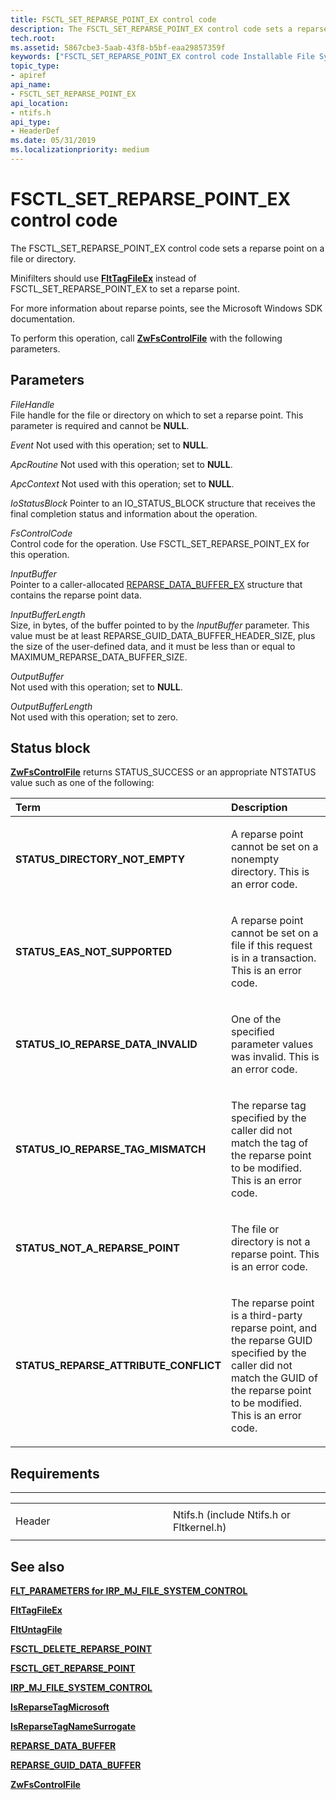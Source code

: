 ```yaml
---
title: FSCTL_SET_REPARSE_POINT_EX control code
description: The FSCTL_SET_REPARSE_POINT_EX control code sets a reparse point on a file or directory.
tech.root:
ms.assetid: 5867cbe3-5aab-43f8-b5bf-eaa29857359f
keywords: ["FSCTL_SET_REPARSE_POINT_EX control code Installable File System Drivers"]
topic_type:
- apiref
api_name:
- FSCTL_SET_REPARSE_POINT_EX
api_location:
- ntifs.h
api_type:
- HeaderDef
ms.date: 05/31/2019
ms.localizationpriority: medium
---
```


# FSCTL_SET_REPARSE_POINT_EX control code

The FSCTL_SET_REPARSE_POINT_EX control code sets a reparse point on a file or directory.

Minifilters should use [**FltTagFileEx**](https://docs.microsoft.com/windows-hardware/drivers/ddi/fltkernel/nf-fltkernel-flttagfileex) instead of FSCTL_SET_REPARSE_POINT_EX to set a reparse point.

For more information about reparse points, see the Microsoft Windows SDK documentation.

To perform this operation, call [**ZwFsControlFile**](https://docs.microsoft.com/windows-hardware/drivers/ddi/ntifs/nf-ntifs-ntfscontrolfile) with the following parameters.

## Parameters

*FileHandle*  
File handle for the file or directory on which to set a reparse point. This parameter is required and cannot be **NULL**.

*Event*
Not used with this operation; set to **NULL**.

*ApcRoutine*
Not used with this operation; set to **NULL**.

*ApcContext*
Not used with this operation; set to **NULL**.

*IoStatusBlock*
Pointer to an IO_STATUS_BLOCK structure that receives the final completion status and information about the operation.

*FsControlCode*  
Control code for the operation. Use FSCTL_SET_REPARSE_POINT_EX for this operation.

*InputBuffer*  
Pointer to a caller-allocated [REPARSE_DATA_BUFFER_EX](https://docs.microsoft.com/windows-hardware/drivers/ddi/ntifs/ns-ntifs-_reparse_data_buffer_ex) structure that contains the reparse point data.

*InputBufferLength*  
Size, in bytes, of the buffer pointed to by the *InputBuffer* parameter. This value must be at least REPARSE_GUID_DATA_BUFFER_HEADER_SIZE, plus the size of the user-defined data, and it must be less than or equal to MAXIMUM_REPARSE_DATA_BUFFER_SIZE.

*OutputBuffer*  
Not used with this operation; set to **NULL**.

*OutputBufferLength*  
Not used with this operation; set to zero.

Status block
------------
[**ZwFsControlFile**](https://docs.microsoft.com/windows-hardware/drivers/ddi/ntifs/nf-ntifs-ntfscontrolfile) returns STATUS_SUCCESS or an appropriate NTSTATUS value such as one of the following:

<table>
<colgroup>
<col width="50%" />
<col width="50%" />
</colgroup>
<thead>
<tr class="header">
<th align="left">Term</th>
<th align="left">Description</th>
</tr>
</thead>
<tbody>
<tr class="odd">
<td align="left"><p><strong>STATUS_DIRECTORY_NOT_EMPTY</strong></p></td>
<td align="left"><p>A reparse point cannot be set on a nonempty directory. This is an error code.</p></td>
</tr>
<tr class="even">
<td align="left"><p><strong>STATUS_EAS_NOT_SUPPORTED</strong></p></td>
<td align="left"><p>A reparse point cannot be set on a file if this request is in a transaction. This is an error code.</p></td>
</tr>
<tr class="odd">
<td align="left"><p><strong>STATUS_IO_REPARSE_DATA_INVALID</strong></p></td>
<td align="left"><p>One of the specified parameter values was invalid. This is an error code.</p></td>
</tr>
<tr class="even">
<td align="left"><p><strong>STATUS_IO_REPARSE_TAG_MISMATCH</strong></p></td>
<td align="left"><p>The reparse tag specified by the caller did not match the tag of the reparse point to be modified. This is an error code.</p></td>
</tr>
<tr class="odd">
<td align="left"><p><strong>STATUS_NOT_A_REPARSE_POINT</strong></p></td>
<td align="left"><p>The file or directory is not a reparse point. This is an error code.</p></td>
</tr>
<tr class="even">
<td align="left"><p><strong>STATUS_REPARSE_ATTRIBUTE_CONFLICT</strong></p></td>
<td align="left"><p>The reparse point is a third-party reparse point, and the reparse GUID specified by the caller did not match the GUID of the reparse point to be modified. This is an error code.</p></td>
</tr>
</tbody>
</table>

## Requirements
------------
<table>
<colgroup>
<col width="50%" />
<col width="50%" />
</colgroup>
<tbody>
<tr class="odd">
<td align="left"><p>Header</p></td>
<td align="left">Ntifs.h (include Ntifs.h or Fltkernel.h)</td>
</tr>
</tbody>
</table>

## See also

[**FLT_PARAMETERS for IRP_MJ_FILE_SYSTEM_CONTROL**](https://docs.microsoft.com/windows-hardware/drivers/ifs/flt-parameters-for-irp-mj-file-system-control)

[**FltTagFileEx**](https://docs.microsoft.com/windows-hardware/drivers/ddi/fltkernel/nf-fltkernel-flttagfileex)

[**FltUntagFile**](https://docs.microsoft.com/windows-hardware/drivers/ddi/fltkernel/nf-fltkernel-fltuntagfile)

[**FSCTL\_DELETE\_REPARSE\_POINT**](fsctl-delete-reparse-point.md)

[**FSCTL\_GET\_REPARSE\_POINT**](fsctl-get-reparse-point.md)

[**IRP\_MJ\_FILE\_SYSTEM\_CONTROL**](irp-mj-file-system-control.md)

[**IsReparseTagMicrosoft**](https://docs.microsoft.com/windows-hardware/drivers/ddi/ntifs/nf-ntifs-isreparsetagmicrosoft)

[**IsReparseTagNameSurrogate**](https://docs.microsoft.com/windows-hardware/drivers/ddi/ntifs/nf-ntifs-isreparsetagnamesurrogate)

[**REPARSE\_DATA\_BUFFER**](https://docs.microsoft.com/windows-hardware/drivers/ddi/ntifs/ns-ntifs-_reparse_data_buffer_ex)

[**REPARSE\_GUID\_DATA\_BUFFER**](https://docs.microsoft.com/windows-hardware/drivers/ddi/ntifs/ns-ntifs-_reparse_guid_data_buffer)

[**ZwFsControlFile**](https://docs.microsoft.com/windows-hardware/drivers/ddi/ntifs/nf-ntifs-ntfscontrolfile)